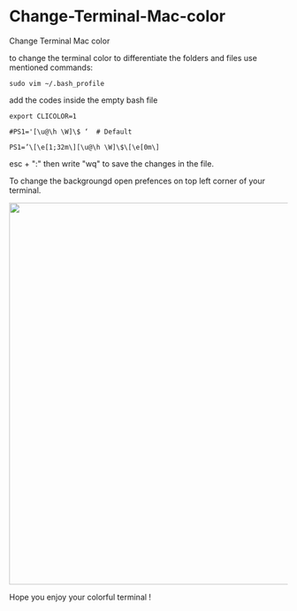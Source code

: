# Change-Terminal-Mac-color
Change Terminal Mac color

to change the terminal color to differentiate the folders and files use mentioned commands:

  ```sudo vim ~/.bash_profile```

add the codes inside the empty bash file 

 ```export CLICOLOR=1```
 
 ```#PS1='[\u@\h \W]\$ ‘  # Default```
 
 ``` PS1=’\[\e[1;32m\][\u@\h \W]\$\[\e[0m\] ```
 
 esc +  ":"
 then write "wq" to save the changes in the file.
 
 
To change the backgroungd open prefences on top left corner of your terminal.
  

  <img src="https://user-images.githubusercontent.com/17232450/122657406-995e6580-d163-11eb-9c89-eeea55618daa.png" width= "690px">

Hope you enjoy your colorful terminal ! 
  
 
